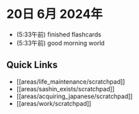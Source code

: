 # 20日 6月 2024年
- (5:33午前) finished flashcards
- (5:33午前) good morning world

 



## Quick Links
- [[areas/life_maintenance/scratchpad]]
- [[areas/sashin_exists/scratchpad]]
- [[areas/acquiring_japanese/scratchpad]]
- [[areas/work/scratchpad]]
